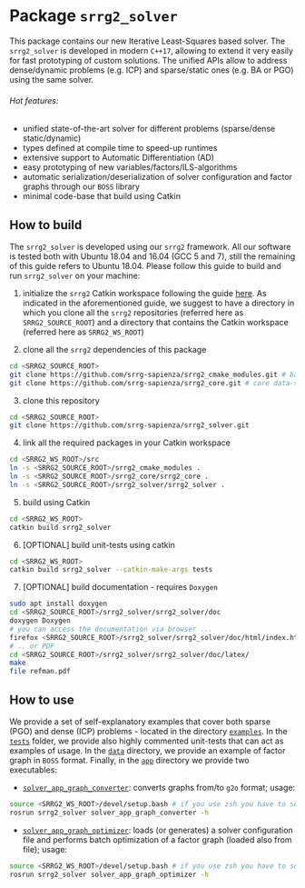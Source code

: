 # Package `srrg2_solver`

This package contains our new Iterative Least-Squares based solver.
The `srrg2_solver` is developed in modern `C++17`, allowing to extend it very easily for fast prototyping of custom solutions.
The unified APIs allow to address dense/dynamic problems (e.g. ICP) and sparse/static ones (e.g. BA or PGO) using the same solver.

###### Hot features:
* unified state-of-the-art solver for different problems (sparse/dense static/dynamic)
* types defined at compile time to speed-up runtimes
* extensive support to Automatic Differentiation (AD)
* easy prototyping of new variables/factors/ILS-algorithms
* automatic serialization/deserialization of solver configuration and factor graphs through our `BOSS` library
* minimal code-base that build using Catkin

## How to build
The `srrg2_solver` is developed using our `srrg2` framework.
All our software is tested both with Ubuntu 18.04 and 16.04 (GCC 5 and 7), still the remaining of this guide refers to Ubuntu 18.04.
Please follow this guide to build and run `srrg2_solver` on your machine:

1. initialize the `srrg2` Catkin workspace following the guide [here](https://github.com/srrg-sapienza/srrg2_core/tree/master/srrg2_core). As indicated in the aforementioned guide, we suggest to have a directory in which you clone all the `srrg2` repositories (referred here as `SRRG2_SOURCE_ROOT`) and a directory that contains the Catkin workspace (referred here as `SRRG2_WS_ROOT`)

2. clone all the `srrg2` dependencies of this package
```bash
cd <SRRG2_SOURCE_ROOT>
git clone https://github.com/srrg-sapienza/srrg2_cmake_modules.git # basic cmake-modules
git clone https://github.com/srrg-sapienza/srrg2_core.git # core data-structures and utilities
```

3. clone this repository
```bash
cd <SRRG2_SOURCE_ROOT>
git clone https://github.com/srrg-sapienza/srrg2_solver.git
```

4. link all the required packages in your Catkin workspace
```bash
cd <SRRG2_WS_ROOT>/src
ln -s <SRRG2_SOURCE_ROOT>/srrg2_cmake_modules .
ln -s <SRRG2_SOURCE_ROOT>/srrg2_core/srrg2_core .
ln -s <SRRG2_SOURCE_ROOT>/srrg2_solver/srrg2_solver .
```

5. build using Catkin
```bash
cd <SRRG2_WS_ROOT>
catkin build srrg2_solver
```

6. [OPTIONAL] build unit-tests using catkin
```bash
cd <SRRG2_WS_ROOT>
catkin build srrg2_solver --catkin-make-args tests
```

7. [OPTIONAL] build documentation - requires `Doxygen`
```bash
sudo apt install doxygen
cd <SRRG2_SOURCE_ROOT>/srrg2_solver/srrg2_solver/doc
doxygen Doxygen
# you can access the documentation via browser ...
firefox <SRRG2_SOURCE_ROOT>/srrg2_solver/srrg2_solver/doc/html/index.html
# .. or PDF
cd <SRRG2_SOURCE_ROOT>/srrg2_solver/srrg2_solver/doc/latex/
make
file refman.pdf
```

## How to use
We provide a set of self-explanatory examples that cover both sparse (PGO) and dense (ICP) problems - located in the directory [`examples`](examples).
In the [`tests`](tests) folder, we provide also highly commented unit-tests that can act as examples of usage. In the [`data`](examples/data) directory, we provide an example of factor graph in `BOSS` format. Finally, in the [`app`](app) directory we provide two executables:
* [`solver_app_graph_converter`](app/solver_app_graph_converter.cpp): converts graphs from/to `g2o` format; usage:
```bash
source <SRRG2_WS_ROOT>/devel/setup.bash # if you use zsh you have to source the *.zsh file :)
rosrun srrg2_solver solver_app_graph_converter -h
```

* [`solver_app_graph_optimizer`](app/solver_app_graph_optimizer.cpp): loads (or generates) a solver configuration file and performs batch optimization of a factor graph (loaded also from file); usage:
```bash
source <SRRG2_WS_ROOT>/devel/setup.bash # if you use zsh you have to source the *.zsh file :)
rosrun srrg2_solver solver_app_graph_optimizer -h
```

